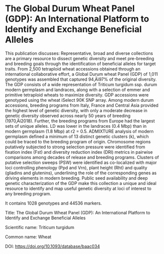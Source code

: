 # The Global Durum Wheat Panel (GDP): An International Platform to Identify and Exchange Beneficial Alleles

This publication discusses: Representative, broad and diverse collections are a primary resource to dissect genetic diversity and meet pre-breeding and breeding goals through the identification of beneficial alleles for target traits. From 2,500 tetraploid wheat accessions obtained through an international collaborative effort, a Global Durum wheat Panel (GDP) of 1,011 genotypes was assembled that captured 94‚Äì97% of the original diversity. The GDP consists of a wide representation of Triticum turgidum ssp. durum modern germplasm and landraces, along with a selection of emmer and primitive tetraploid wheats to maximize diversity. GDP accessions were genotyped using the wheat iSelect 90K SNP array. Among modern durum accessions, breeding programs from Italy, France and Central Asia provided the highest level of genetic diversity, with only a moderate decrease in genetic diversity observed across nearly 50 years of breeding (1970‚Äì2018). Further, the breeding programs from Europe had the largest sets of unique alleles. LD was lower in the landraces (0.4 Mbp) than in modern germplasm (1.8 Mbp) at r2 = 0.5. ADMIXTURE analysis of modern germplasm defined a minimum of 13 distinct genetic clusters (k), which could be traced to the breeding program of origin. Chromosome regions putatively subjected to strong selection pressure were identified from fixation index (Fst) and diversity reduction index (DRI) metrics in pairwise comparisons among decades of release and breeding programs. Clusters of putative selection sweeps (PSW) were identified as co-localized with major loci controlling phenology (Ppd and Vrn), plant height (Rht) and quality (gliadins and glutenins), underlining the role of the corresponding genes as driving elements in modern breeding. Public seed availability and deep genetic characterization of the GDP make this collection a unique and ideal resource to identify and map useful genetic diversity at loci of interest to any breeding program.

It contains 1028 genotypes and 44536 markers.

Title: The Global Durum Wheat Panel (GDP): An International Platform to Identify and Exchange Beneficial Alleles

Scientific name: Triticum turgidum

Common name: Wheat

DOI: https://doi.org/10.1093/database/baac034


